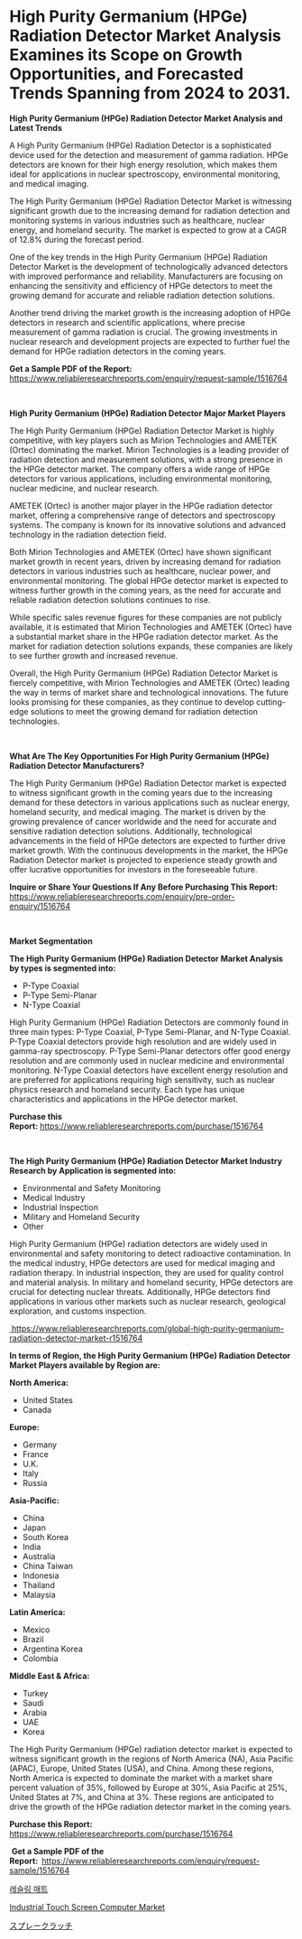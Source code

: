<p><h1>High Purity Germanium (HPGe) Radiation Detector Market Analysis Examines its Scope on Growth Opportunities, and Forecasted Trends Spanning from 2024 to 2031.</h1></p><p><strong>High Purity Germanium (HPGe) Radiation Detector Market Analysis and Latest Trends</strong></p>
<p><p>A High Purity Germanium (HPGe) Radiation Detector is a sophisticated device used for the detection and measurement of gamma radiation. HPGe detectors are known for their high energy resolution, which makes them ideal for applications in nuclear spectroscopy, environmental monitoring, and medical imaging.</p><p>The High Purity Germanium (HPGe) Radiation Detector Market is witnessing significant growth due to the increasing demand for radiation detection and monitoring systems in various industries such as healthcare, nuclear energy, and homeland security. The market is expected to grow at a CAGR of 12.8% during the forecast period.</p><p>One of the key trends in the High Purity Germanium (HPGe) Radiation Detector Market is the development of technologically advanced detectors with improved performance and reliability. Manufacturers are focusing on enhancing the sensitivity and efficiency of HPGe detectors to meet the growing demand for accurate and reliable radiation detection solutions.</p><p>Another trend driving the market growth is the increasing adoption of HPGe detectors in research and scientific applications, where precise measurement of gamma radiation is crucial. The growing investments in nuclear research and development projects are expected to further fuel the demand for HPGe radiation detectors in the coming years.</p></p>
<p><strong>Get a Sample PDF of the Report:&nbsp;</strong> <a href="https://www.reliableresearchreports.com/enquiry/request-sample/1516764">https://www.reliableresearchreports.com/enquiry/request-sample/1516764</a></p>
<p>&nbsp;</p>
<p><strong>High Purity Germanium (HPGe) Radiation Detector Major Market Players</strong></p>
<p><p>The High Purity Germanium (HPGe) Radiation Detector Market is highly competitive, with key players such as Mirion Technologies and AMETEK (Ortec) dominating the market. Mirion Technologies is a leading provider of radiation detection and measurement solutions, with a strong presence in the HPGe detector market. The company offers a wide range of HPGe detectors for various applications, including environmental monitoring, nuclear medicine, and nuclear research.</p><p>AMETEK (Ortec) is another major player in the HPGe radiation detector market, offering a comprehensive range of detectors and spectroscopy systems. The company is known for its innovative solutions and advanced technology in the radiation detection field.</p><p>Both Mirion Technologies and AMETEK (Ortec) have shown significant market growth in recent years, driven by increasing demand for radiation detectors in various industries such as healthcare, nuclear power, and environmental monitoring. The global HPGe detector market is expected to witness further growth in the coming years, as the need for accurate and reliable radiation detection solutions continues to rise.</p><p>While specific sales revenue figures for these companies are not publicly available, it is estimated that Mirion Technologies and AMETEK (Ortec) have a substantial market share in the HPGe radiation detector market. As the market for radiation detection solutions expands, these companies are likely to see further growth and increased revenue.</p><p>Overall, the High Purity Germanium (HPGe) Radiation Detector Market is fiercely competitive, with Mirion Technologies and AMETEK (Ortec) leading the way in terms of market share and technological innovations. The future looks promising for these companies, as they continue to develop cutting-edge solutions to meet the growing demand for radiation detection technologies.</p></p>
<p>&nbsp;</p>
<p><strong>What Are The Key Opportunities For High Purity Germanium (HPGe) Radiation Detector Manufacturers?</strong></p>
<p><p>The High Purity Germanium (HPGe) Radiation Detector market is expected to witness significant growth in the coming years due to the increasing demand for these detectors in various applications such as nuclear energy, homeland security, and medical imaging. The market is driven by the growing prevalence of cancer worldwide and the need for accurate and sensitive radiation detection solutions. Additionally, technological advancements in the field of HPGe detectors are expected to further drive market growth. With the continuous developments in the market, the HPGe Radiation Detector market is projected to experience steady growth and offer lucrative opportunities for investors in the foreseeable future.</p></p>
<p><strong>Inquire or Share Your Questions If Any Before Purchasing This Report:</strong> <a href="https://www.reliableresearchreports.com/enquiry/pre-order-enquiry/1516764">https://www.reliableresearchreports.com/enquiry/pre-order-enquiry/1516764</a></p>
<p>&nbsp;</p>
<p><strong>Market Segmentation</strong></p>
<p><strong>The High Purity Germanium (HPGe) Radiation Detector Market Analysis by types is segmented into:</strong></p>
<p><ul><li>P-Type Coaxial</li><li>P-Type Semi-Planar</li><li>N-Type Coaxial</li></ul></p>
<p><p>High Purity Germanium (HPGe) Radiation Detectors are commonly found in three main types: P-Type Coaxial, P-Type Semi-Planar, and N-Type Coaxial. P-Type Coaxial detectors provide high resolution and are widely used in gamma-ray spectroscopy. P-Type Semi-Planar detectors offer good energy resolution and are commonly used in nuclear medicine and environmental monitoring. N-Type Coaxial detectors have excellent energy resolution and are preferred for applications requiring high sensitivity, such as nuclear physics research and homeland security. Each type has unique characteristics and applications in the HPGe detector market.</p></p>
<p><strong>Purchase this Report:&nbsp;</strong><a href="https://www.reliableresearchreports.com/purchase/1516764">https://www.reliableresearchreports.com/purchase/1516764</a></p>
<p>&nbsp;</p>
<p><strong>The High Purity Germanium (HPGe) Radiation Detector Market Industry Research by Application is segmented into:</strong></p>
<p><ul><li>Environmental and Safety Monitoring</li><li>Medical Industry</li><li>Industrial Inspection</li><li>Military and Homeland Security</li><li>Other</li></ul></p>
<p><p>High Purity Germanium (HPGe) radiation detectors are widely used in environmental and safety monitoring to detect radioactive contamination. In the medical industry, HPGe detectors are used for medical imaging and radiation therapy. In industrial inspection, they are used for quality control and material analysis. In military and homeland security, HPGe detectors are crucial for detecting nuclear threats. Additionally, HPGe detectors find applications in various other markets such as nuclear research, geological exploration, and customs inspection.</p></p>
<p><a href="https://www.reliableresearchreports.com/global-high-purity-germanium-radiation-detector-market-r1516764">&nbsp;https://www.reliableresearchreports.com/global-high-purity-germanium-radiation-detector-market-r1516764</a></p>
<p><strong>In terms of Region, the High Purity Germanium (HPGe) Radiation Detector Market Players available by Region are:</strong></p>
<p>
    <p> <strong> North America: </strong>
        <ul>
            <li>United States</li>
            <li>Canada</li>
        </ul>
        </p> 
    <p> <strong> Europe: </strong>
        <ul>
            <li>Germany</li>
            <li>France</li>
            <li>U.K.</li>
            <li>Italy</li>
            <li>Russia</li>
        </ul>
        </p> 
    <p> <strong> Asia-Pacific: </strong>
        <ul>
            <li>China</li>
            <li>Japan</li>
            <li>South Korea</li>
            <li>India</li>
            <li>Australia</li>
            <li>China Taiwan</li>
            <li>Indonesia</li>
            <li>Thailand</li>
            <li>Malaysia</li>
        </ul>
        </p> 
    <p> <strong> Latin America: </strong>
        <ul>
            <li>Mexico</li>
            <li>Brazil</li>
            <li>Argentina Korea</li>
            <li>Colombia</li>
        </ul>
        </p> 
    <p> <strong> Middle East & Africa: </strong>
        <ul>
            <li>Turkey</li>
            <li>Saudi</li>
            <li>Arabia</li>
            <li>UAE</li>
            <li>Korea</li>
        </ul>
    </p>
    </p>
<p><p>The High Purity Germanium (HPGe) radiation detector market is expected to witness significant growth in the regions of North America (NA), Asia Pacific (APAC), Europe, United States (USA), and China. Among these regions, North America is expected to dominate the market with a market share percent valuation of 35%, followed by Europe at 30%, Asia Pacific at 25%, United States at 7%, and China at 3%. These regions are anticipated to drive the growth of the HPGe radiation detector market in the coming years.</p></p>
<p><strong>Purchase this Report: </strong><a href="https://www.reliableresearchreports.com/purchase/1516764">https://www.reliableresearchreports.com/purchase/1516764</a></p>
<p>&nbsp;<strong>Get a Sample PDF of the Report:&nbsp;&nbsp;</strong><a href="https://www.reliableresearchreports.com/enquiry/request-sample/1516764">https://www.reliableresearchreports.com/enquiry/request-sample/1516764</a></p>
<p><strong></strong></p>
<p><p><a href="https://medium.com/@sybleferry/%EA%B8%80%EB%A1%9C%EB%B2%8C-%EB%A0%88%EC%8A%AC%EB%A7%81-%EB%A7%A4%ED%8A%B8-%EC%8B%9C%EC%9E%A5-%EC%84%B9%ED%84%B0-%EC%9C%A0%ED%98%95-%EC%9D%91%EC%9A%A9-%ED%94%84%EB%A1%9C%EA%B7%B8%EB%9E%A8-%EC%8B%9C%EC%9E%A5-%EC%B0%B8%EA%B0%80%EC%9E%90-%EC%A0%84%EB%9E%B5-%EC%A7%80%EC%97%AD-%EC%84%B1%EC%9E%A5-%EC%9D%B8%EC%82%AC%EC%9D%B4%ED%8A%B8-%EB%B0%8F-%EB%AF%B8%EB%9E%98-%EC%A0%84%EB%A7%9D-2024-2031-00312ba53ce9">레슬링 매트</a></p><p><a href="https://github.com/mabenkhyari11/Market-Research-Report-List-1/blob/main/industrial-touch-screen-computer-market.md">Industrial Touch Screen Computer Market</a></p><p><a href="https://medium.com/@matteills7854/%E3%82%B9%E3%83%97%E3%83%A9%E3%83%83%E3%82%B0%E3%82%AF%E3%83%A9%E3%83%83%E3%83%81%E3%81%AE%E5%B8%82%E5%A0%B4%E3%82%B7%E3%82%A7%E3%82%A2%E3%81%A8%E6%96%B0%E3%81%97%E3%81%84%E3%83%88%E3%83%AC%E3%83%B3%E3%83%89%E5%88%86%E6%9E%90-%E3%82%BF%E3%82%A4%E3%83%97-%E3%82%A2%E3%83%97%E3%83%AA%E3%82%B1%E3%83%BC%E3%82%B7%E3%83%A7%E3%83%B3-%E3%82%A8%E3%83%B3%E3%83%89%E3%83%A6%E3%83%BC%E3%82%B9%E3%81%AB%E3%82%88%E3%82%8B%E4%BA%88%E6%B8%AC%E6%9C%9F%E9%96%932024%E5%B9%B4%E3%81%8B%E3%82%892031%E5%B9%B4%E3%81%BE%E3%81%A7-74171851af56">スプレークラッチ</a></p></p>